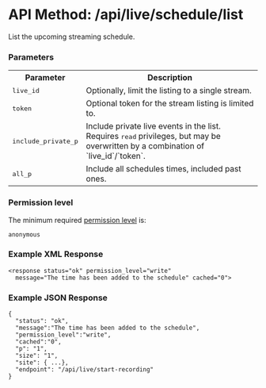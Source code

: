 # API Method: /api/live/schedule/list

List the upcoming streaming schedule.


### Parameters

<table class="pretty">
  <tr><th>Parameter</th><th>Description</th></tr>
  <tr><td><tt>live_id</tt></td><td>Optionally, limit the listing to a single stream.</td></tr>
  <tr><td><tt>token</tt></td><td>Optional token for the stream listing is limited to.</td></tr>
  <tr>
    <td>
      <tt>include_private_p</tt> 
    </td>
    <td>
      Include private live events in the list. Requires <tt>read</tt> privileges, but may be overwritten by a combination of `live_id`/`token`.
    </td>
  </tr>
  <tr>
    <td>
      <tt>all_p</tt> 
    </td>
    <td>
      Include all schedules times, included past ones.
    </td>
  </tr>
</table>

    

### Permission level 

The minimum required [permission level](index#permission-level) is:

    anonymous


### Example XML Response

    <response status="ok" permission_level="write" 
      message="The time has been added to the schedule" cached="0">

### Example JSON Response

    {
      "status": "ok", 
      "message":"The time has been added to the schedule",
      "permission_level":"write",
      "cached":"0",
      "p": "1",
      "size": "1",
      "site": { ...},
      "endpoint": "/api/live/start-recording"
    }